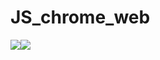 # JS_chrome_web
<div><img src="https://user-images.githubusercontent.com/75060858/151647775-bb893751-b998-45b4-a672-9c37107f7443.JPG"></img><img src="https://user-images.githubusercontent.com/75060858/151647786-538c2fae-2fa1-4cf0-81df-7368597f0bc0.JPG"></img></div>
